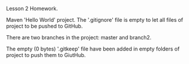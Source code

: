 Lesson 2 Homework.

Maven 'Hello World' project.
The '.gitignore' file is empty to let all files of project to be pushed to GitHub.

There are two branches in the project: master and branch2.

The empty (0 bytes) '.gitkeep' file have been added in empty folders of project to push them to GiutHub.